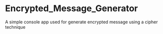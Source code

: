 # Encrypted_Message_Generator
A simple console app used for generate encrypted message using a cipher technique
